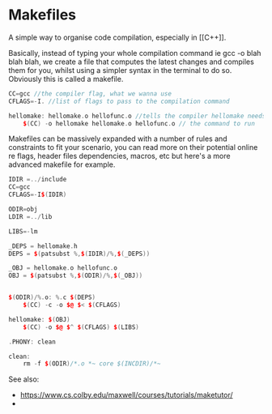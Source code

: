 # Makefiles

A simple way to organise code compilation, especially in [[C++]].

Basically, instead of typing your whole compilation command ie gcc -o blah blah blah, we create a file that computes the latest changes and compiles them for you, whilst using a simpler syntax in the terminal to do so. Obviously this is called a makefile.

```c++
CC=gcc //the compiler flag, what we wanna use
CFLAGS=-I. //list of flags to pass to the compilation command

hellomake: hellomake.o hellofunc.o //tells the compiler hellomake needs to be executed if any of these files change
	$(CC) -o hellomake hellomake.o hellofunc.o // the command to run
```

Makefiles can be massively expanded with a number of rules and constraints to fit your scenario, you can read more on their potential online re flags, header files dependencies, macros, etc but here's a more advanced makefile for example.

```c++
IDIR =../include
CC=gcc
CFLAGS=-I$(IDIR)

ODIR=obj
LDIR =../lib

LIBS=-lm

_DEPS = hellomake.h
DEPS = $(patsubst %,$(IDIR)/%,$(_DEPS))

_OBJ = hellomake.o hellofunc.o 
OBJ = $(patsubst %,$(ODIR)/%,$(_OBJ))


$(ODIR)/%.o: %.c $(DEPS)
	$(CC) -c -o $@ $< $(CFLAGS)

hellomake: $(OBJ)
	$(CC) -o $@ $^ $(CFLAGS) $(LIBS)

.PHONY: clean

clean:
	rm -f $(ODIR)/*.o *~ core $(INCDIR)/*~
```

See also:
- https://www.cs.colby.edu/maxwell/courses/tutorials/maketutor/
- 